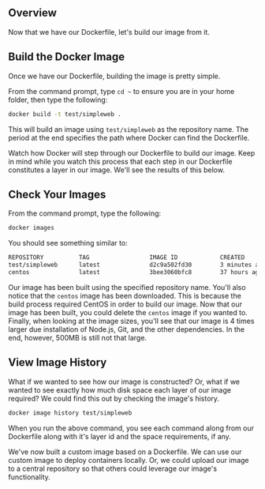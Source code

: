 ## Overview
Now that we have our Dockerfile, let's build our image from it.

## Build the Docker Image
Once we have our Dockerfile, building the image is pretty simple.

From the command prompt, type `cd ~` to ensure you are in your home folder, then type the following:
```bash
docker build -t test/simpleweb .
```

This will build an image using `test/simpleweb` as the repository name. The period at the end specifies the path where Docker can find the Dockerfile.

Watch how Docker will step through our Dockerfile to build our image. Keep in mind while you watch this process that each step in our Dockerfile constitutes a layer in our image.  We'll see the results of this below.

## Check Your Images
From the command prompt, type the following:
```bash
docker images
```

You should see something similar to:
```bash
REPOSITORY          TAG                 IMAGE ID            CREATED             SIZE
test/simpleweb      latest              d2c9a502fd30        3 minutes ago       469 MB
centos              latest              3bee3060bfc8        37 hours ago        193 MB
```

Our image has been built using the specified repository name. You'll also notice that the `centos` image has been downloaded.  This is because the build process required CentOS in order to build our image.  Now that our image has been built, you could delete the `centos` image if you wanted to.  Finally, when looking at the image sizes, you'll see that our image is 4 times larger due installation of Node.js, Git, and the other dependencies.  In the end, however, 500MB is still not that large.

## View Image History
What if we wanted to see how our image is constructed? Or, what if we wanted to see exactly how much disk space each layer of our image required? We could find this out by checking the image's history.

```bash
docker image history test/simpleweb
```

When you run the above command, you see each command along from our Dockerfile along with it's layer id and the space requirements, if any.

We've now built a custom image based on a Dockerfile. We can use our custom image to deploy containers locally. Or, we could upload our image to a central repository so that others could leverage our image's functionality.